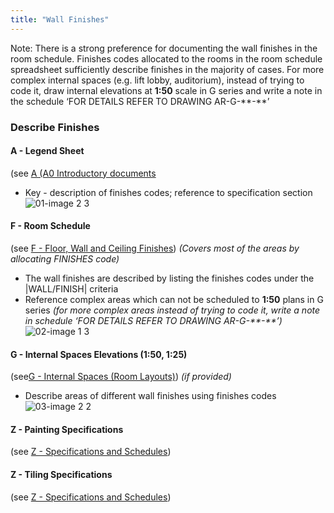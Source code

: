 ```yaml
---
title: "Wall Finishes"
---
```

Note: There is a strong preference for documenting the wall finishes in the room schedule.
Finishes codes allocated to the rooms in the room schedule spreadsheet sufficiently describe finishes in the majority of cases.
For more complex internal spaces (e.g. lift lobby, auditorium), instead of trying to code it, draw internal elevations at **1:50** scale in G series and write a note in the schedule ‘FOR
DETAILS REFER TO DRAWING AR-G-\*\*-\*\*’

### Describe Finishes

#### A - Legend Sheet
(see [A (A0 Introductory documents](notes/1_Documentation%20Codex/1b_Alphabet/A%20(A0%20Introductory%20documents.md))
- Key - description of finishes codes; reference to specification section
![01-image 2 3](notes/1_Documentation%20Codex/1c_Building%20Components/assets/01-image%202%203.svg)

#### F - Room Schedule
(see [F - Floor, Wall and Ceiling Finishes](notes/1_Documentation%20Codex/1b_Alphabet/F%20-%20Floor,%20Wall%20and%20Ceiling%20Finishes.md))
_(Covers most of the areas by allocating FINISHES code)_
- The wall finishes are described by listing the finishes codes
under the \|WALL/FINISH\| criteria
- Reference complex areas which can not be scheduled to **1:50** plans in G series _(for more complex areas instead of trying to code it, write a note in schedule ‘FOR DETAILS REFER TO DRAWING AR-G-\*\*-\*\*’)_
 ![02-image 1 3](notes/1_Documentation%20Codex/1c_Building%20Components/assets/02-image%201%203.svg)

#### G - Internal Spaces Elevations (1:50, 1:25)
(see[G - Internal Spaces (Room Layouts)](notes/1_Documentation%20Codex/1b_Alphabet/G%20-%20Internal%20Spaces%20(Room%20Layouts).md))
_(if provided)_
- Describe areas of different wall finishes using finishes codes
![03-image 2 2](notes/1_Documentation%20Codex/1c_Building%20Components/assets/03-image%202%202.svg)

#### Z - Painting Specifications
(see [Z - Specifications and Schedules](notes/1_Documentation%20Codex/1b_Alphabet/Z%20-%20Specifications%20and%20Schedules.md))

#### Z - Tiling Specifications
(see [Z - Specifications and Schedules](notes/1_Documentation%20Codex/1b_Alphabet/Z%20-%20Specifications%20and%20Schedules.md))

